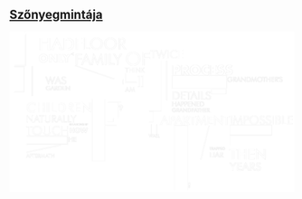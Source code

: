 ## [Szőnyegmintája](/c/projects/szooenyegmintaaja)

<a href="/c/projects/szooenyegmintaaja">

![_full noBlur](szooenyegmintaaja/_hero.png)

</a>